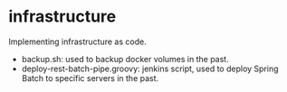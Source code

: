 # infrastructure

Implementing infrastructure as code.

- backup.sh: used to backup docker volumes in the past.
- deploy-rest-batch-pipe.groovy: jenkins script, used to deploy Spring Batch to specific servers in the past.
